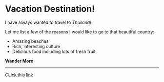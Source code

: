 # Vacation Destination! 

I have always wanted to travel to _Thailand!_

Let me list a few of the reasons I would like to go to that beautiful country:

* Amazing beaches
* Rich, interesting culture
* Delicious food including lots of fresh fruit

**Wander More**

- - - 
CLick this [link](https://www.google.com/url?sa=i&url=https%3A%2F%2Fwww.fodors.com%2Fworld%2Fasia%2Fthailand%2Fexperiences%2Fnews%2Fthese-are-the-17-best-beaches-in-thailand&psig=AOvVaw3LDlo54zbqQYhwGBVWQHrO&ust=1602623452086000&source=images&cd=vfe&ved=0CAIQjRxqFwoTCKjur-D7r-wCFQAAAAAdAAAAABAD)
